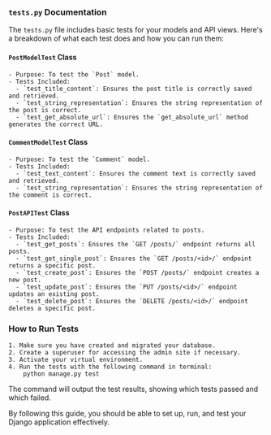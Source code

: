 ### `tests.py` Documentation

The `tests.py` file includes basic tests for your models and API views.
Here's a breakdown of what each test does and how you can run them:

#### `PostModelTest` Class

    - Purpose: To test the `Post` model.
    - Tests Included:
      - `test_title_content`: Ensures the post title is correctly saved and retrieved.
      - `test_string_representation`: Ensures the string representation of the post is correct.
      - `test_get_absolute_url`: Ensures the `get_absolute_url` method generates the correct URL.

#### `CommentModelTest` Class

    - Purpose: To test the `Comment` model.
    - Tests Included:
      - `test_text_content`: Ensures the comment text is correctly saved and retrieved.
      - `test_string_representation`: Ensures the string representation of the comment is correct.

#### `PostAPITest` Class

    - Purpose: To test the API endpoints related to posts.
    - Tests Included:
      - `test_get_posts`: Ensures the `GET /posts/` endpoint returns all posts.
      - `test_get_single_post`: Ensures the `GET /posts/<id>/` endpoint returns a specific post.
      - `test_create_post`: Ensures the `POST /posts/` endpoint creates a new post.
      - `test_update_post`: Ensures the `PUT /posts/<id>/` endpoint updates an existing post.
      - `test_delete_post`: Ensures the `DELETE /posts/<id>/` endpoint deletes a specific post.

### How to Run Tests

    1. Make sure you have created and migrated your database.
    2. Create a superuser for accessing the admin site if necessary.
    3. Activate your virtual environment.
    4. Run the tests with the following command in terminal:
        python manage.py test
        

The command will output the test results, showing which tests passed and which failed.

By following this guide, you should be able to set up, run, and test your Django application effectively.
